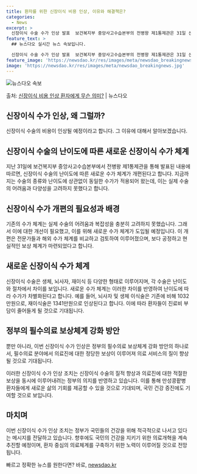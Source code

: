 ```yaml
---
title: 환자를 위한 신장이식 비용 인상, 이유와 해결책은?
categories:
  - News
excerpt: >
  신장이식 수술 수가 인상 발표  보건복지부 중앙사고수습본부의 전병왕 제1통제관은 31일 신장이식 수술의 난이…
feature_text: >
  ## 뉴스다오 실시간 뉴스 속보입니다.

  신장이식 수술 수가 인상 발표  보건복지부 중앙사고수습본부의 전병왕 제1통제관은 31일 신장이식 수술의 난이…
feature_image: 'https://newsdao.kr/res/images/meta/newsdao_breakingnews.jpg'
image: 'https://newsdao.kr/res/images/meta/newsdao_breakingnews.jpg'
---
```


![뉴스다오 속보](https://newsdao.kr/res/images/meta/newsdao_breakingnews.jpg)

<p>출처: <a href="https://newsdao.kr/4012" rel="dofollow">신장이식 비용 인상 환자에게 무슨 의미?</a> | 뉴스다오</p>

## 신장이식 수가 인상, 왜 그럴까?

신장이식 수술의 비용이 인상될 예정이라고 합니다. 그 이유에 대해서 알아보겠습니다. 

## 신장이식 수술의 난이도에 따른 새로운 신장이식 수가 체계 

지난 31일에 보건복지부 중앙사고수습본부에서 전병왕 제1통제관을 통해 발표된 내용에 따르면, 신장이식 수술의 난이도에 따른 새로운 수가 체계가 개편된다고 합니다. 지금까지는 수술의 종류와 난이도에 상관없이 동일한 수가가 적용되어 왔는데, 이는 실제 수술의 어려움과 다양성을 고려하지 못했다고 합니다.

## 신장이식 수가 개편의 필요성과 배경

기존의 수가 체계는 실제 수술의 어려움과 복잡성을 충분히 고려하지 못했습니다. 그래서 이에 대한 개선이 필요했고, 이를 위해 새로운 수가 체계가 도입될 예정입니다. 이 개편은 전문가들과 해외 수가 체계를 비교하고 검토하여 이루어졌으며, 보다 공정하고 현실적인 보상 체계가 마련되었다고 합니다. 

## 새로운 신장이식 수가 체계 

신장이식 수술은 생체, 뇌사자, 재이식 등 다양한 형태로 이루어지며, 각 수술은 난이도와 절차에서 차이를 보입니다. 새로운 수가 체계는 이러한 차이를 반영하여 난이도에 따라 수가가 차별화된다고 합니다. 예를 들어, 뇌사자 및 생체 이식술은 기존에 비해 1032만원으로, 재이식술은 1341만원으로 인상된다고 합니다. 이에 따라 환자들이 진료비 부담이 줄어들게 될 것으로 기대됩니다. 

## 정부의 필수의료 보상체계 강화 방안

뿐만 아니라, 이번 신장이식 수가 인상은 정부의 필수의료 보상체계 강화 방안의 하나로서, 필수의료 분야에서 의료진에 대한 정당한 보상이 이루어져 의료 서비스의 질이 향상될 것으로 기대됩니다. 

이러한 신장이식 수가 인상 조치는 신장이식 수술의 질적 향상과 의료진에 대한 적절한 보상을 동시에 이루어내려는 정부의 의지를 반영하고 있습니다. 이를 통해 만성콩팥병 환자들에게 새로운 삶의 기회를 제공할 수 있을 것으로 기대되며, 국민 건강 증진에도 기여할 것으로 보입니다.

## 마치며

이번 신장이식 수가 인상 조치는 정부가 국민들의 건강을 위해 적극적으로 나서고 있다는 메시지를 전달하고 있습니다. 향후에도 국민의 건강을 지키기 위한 의료개혁을 계속 추진할 예정이며, 환자 중심의 의료체계를 구축하기 위한 노력이 이루어질 것으로 전망됩니다. 

빠르고 정확한 뉴스를 원한다면? 바로, <a href="https://newsdao.kr" rel="dofollow">newsdao.kr</a>


